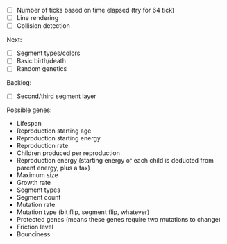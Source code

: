 - [ ] Number of ticks based on time elapsed (try for 64 tick)
- [ ] Line rendering
- [ ] Collision detection

Next:
- [ ] Segment types/colors
- [ ] Basic birth/death
- [ ] Random genetics

Backlog:
- [ ] Second/third segment layer

Possible genes:
- Lifespan
- Reproduction starting age
- Reproduction starting energy
- Reproduction rate
- Children produced per reproduction
- Reproduction energy (starting energy of each child is deducted from parent
  energy, plus a tax)
- Maximum size
- Growth rate
- Segment types
- Segment count
- Mutation rate
- Mutation type (bit flip, segment flip, whatever)
- Protected genes (means these genes require two mutations to change)
- Friction level
- Bounciness

